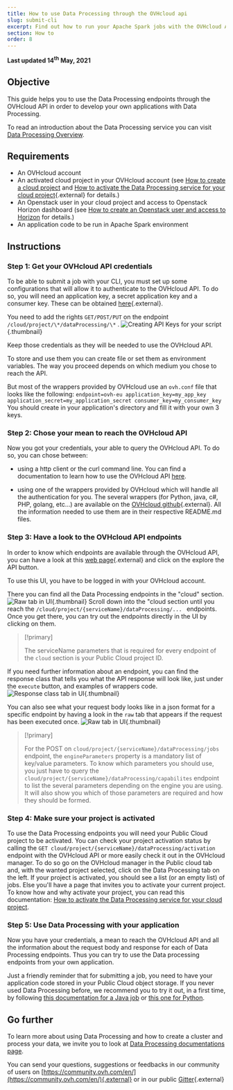 ```yaml
---
title: How to use Data Processing through the OVHcloud api
slug: submit-cli
excerpt: Find out how to run your Apache Spark jobs with the OVHcloud API
section: How to
order: 8
---
```


**Last updated 14<sup>th</sup> May, 2021**

## Objective
This guide helps you to use the Data Processing endpoints through the OVHcloud API in order to develop your own applications with Data Processing.

To read an introduction about the Data Processing service you can visit [Data Processing Overview](../overview).

## Requirements
- An OVHcloud account
- An activated cloud project in your OVHcloud account (see [How to create a cloud project](../../public-cloud/getting_started_with_public_cloud_logging_in_and_creating_a_project) and [How to activate the Data Processing service for your cloud project](../activation){.external} for details.)
- An Openstack user in your cloud project and access to Openstack Horizon dashboard (see [How to create an Openstack user and access to Horizon](../../public-cloud/configure_user_access_to_horizon/) for details.)
- An application code to be run in Apache Spark environment

## Instructions

### Step 1: Get your OVHcloud API credentials
To be able to submit a job with your CLI, you must set up some configurations that will allow it to authenticate to the OVHcloud API.
To do so, you will need an application key, a secret application key and a consumer key. These can be obtained [here]( https://eu.api.ovh.com/createToken/){.external}.

You need to add the rights `GET/POST/PUT` on the endpoint `/cloud/project/\*/dataProcessing/\*` .
![Creating API Keys for your script](images/keys.png){.thumbnail}

Keep those credentials as they will be needed to use the OVHcloud API.

To store and use them you can create file or set them as environment variables. 
The way you proceed depends on which medium you chose to reach the API.

But most of the wrappers provided by OVHcloud use an `ovh.conf` file that looks like the following:
    ```
    endpoint=ovh-eu
    application_key=my_app_key
    application_secret=my_application_secret
    consumer_key=my_consumer_key
    ```
You should create in your application's directory and fill it with your own 3 keys.

### Step 2: Chose your mean to reach the OVHcloud API
Now you got your credentials, your able to query the OVHcloud API. To do so, you can chose between: 
- using a http client or the curl command line. 
You can find a documentation to learn how to use the OVHcloud API [here](../../../account/customer/first-steps-with-ovh-api).

- using one of the wrappers provided by OVHcloud which will handle all the authentication for you.
The several wrappers (for Python, java, c#, PHP, golang, etc...) are available on the [OVHcloud github](https://github.com/ovh?q=&type=&language=&sort=){.external}.
All the information needed to use them are in their respective README.md files.

### Step 3: Have a look to the OVHcloud API endpoints
In order to know which endpoints are available through the OVHcloud API, you can have a look at this [web page](https://api.ovh.com/){.external} and click on the explore the API button.

To use this UI, you have to be logged in with your OVHcloud account.

There you can find all the Data Processing endpoints in the "cloud" section. 
![Raw tab in UI](images/cloud.png){.thumbnail}
Scroll down into the "cloud section until you reach the `/cloud/project/{serviceName}/dataProcessing/... ` endpoints.
Once you get there, you can try out the endpoints directly in the UI by clicking on them.

>[!primary]
>
> The serviceName parameters that is required for every endpoint of the `cloud` section is your Public Cloud project ID.

If you need further information about an endpoint, you can find the response class that tells you what the API response will look like, just under the `execute` button, and examples of wrappers code.
![Response class tab in UI](images/response.png){.thumbnail}

You can also see what your request body looks like in a json format for a specific endpoint by having a look in the `raw` tab that appears if the request has been executed once.
![Raw tab in UI](images/raw.png){.thumbnail}

>[!primary]
>
> For the POST on `cloud/project/{serviceName}/dataProcessing/jobs` endpoint, the `engineParameters` property is a mandatory list of key/value parameters.
> To know which parameters you should use, you just have to query the `cloud/project/{serviceName}/dataProcessing/capabilites` endpoint to list the several parameters depending on the engine you are using.
> It will also show you which of those parameters are required and how they should be formed.


### Step 4: Make sure your project is activated
To use the Data Processing endpoints you will need your Public Cloud project to be activated.
You can check your project activation status by calling the `GET cloud/project/{serviceName}/dataProcessing/activation` endpoint with the OVHcloud API or more easily check it out in the OVHcloud manager.
To do so go on the OVHcloud manager in the Public cloud tab and, with the wanted project selected, click on the Data Processing tab on the left. If your project is activated, you should see a list (or an empty list) of jobs. 
Else you'll have a page that invites you to activate your current project.
To know how and why activate your project, you can read this documentation: [How to activate the Data Processing service for your cloud project](../../activation).

### Step 5: Use Data Processing with your application
Now you have your credentials, a mean to reach the OVHcloud API and all the information about the request body and response for each of Data Processing endpoints. 
Thus you can try to use the Data processing endpoints from your own application. 

Just a friendly reminder that for submitting a job, you need to have your application code stored in your Public Cloud object storage. 
If you never used Data Processing before, we recommend you to try it out, in a first time, by following [this documentation for a Java job](../../submit-javascala) or [this one for Python](../../submit-python).

## Go further

To learn more about using Data Processing and how to create a cluster and process your data, we invite you to look at [Data Processing documentations page](../).

You can send your questions, suggestions or feedbacks in our community of users on [https://community.ovh.com/en/](https://community.ovh.com/en/){.external} or in our public [Gitter](https://gitter.im/ovh/data-processing){.external}
